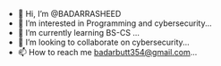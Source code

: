 - 👋 Hi, I’m @BADARRASHEED
- 👀 I’m interested in Programming and cybersecurity...
- 🌱 I’m currently learning BS-CS ...
- 💞️ I’m looking to collaborate on cybersecurity...
- 📫 How to reach me badarbutt354@gmail.com...

<!---
BADARRASHEED/BADARRASHEED is a ✨ special ✨ repository because its `README.md` (this file) appears on your GitHub profile.
You can click the Preview link to take a look at your changes.
--->
